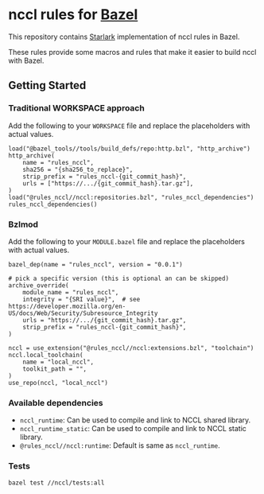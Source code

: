 # nccl rules for [Bazel](https://bazel.build)

This repository contains [Starlark](https://github.com/bazelbuild/starlark) implementation of nccl rules in Bazel.

These rules provide some macros and rules that make it easier to build nccl with Bazel.

## Getting Started

### Traditional WORKSPACE approach

Add the following to your `WORKSPACE` file and replace the placeholders with actual values.

```starlark
load("@bazel_tools//tools/build_defs/repo:http.bzl", "http_archive")
http_archive(
    name = "rules_nccl",
    sha256 = "{sha256_to_replace}",
    strip_prefix = "rules_nccl-{git_commit_hash}",
    urls = ["https://.../{git_commit_hash}.tar.gz"],
)
load("@rules_nccl//nccl:repositories.bzl", "rules_nccl_dependencies")
rules_nccl_dependencies()
```

### Bzlmod

Add the following to your `MODULE.bazel` file and replace the placeholders with actual values.

```starlark
bazel_dep(name = "rules_nccl", version = "0.0.1")

# pick a specific version (this is optional an can be skipped)
archive_override(
    module_name = "rules_nccl",
    integrity = "{SRI value}",  # see https://developer.mozilla.org/en-US/docs/Web/Security/Subresource_Integrity
    urls = "https://.../{git_commit_hash}.tar.gz",
    strip_prefix = "rules_nccl-{git_commit_hash}",
)

nccl = use_extension("@rules_nccl//nccl:extensions.bzl", "toolchain")
nccl.local_toolchain(
    name = "local_nccl",
    toolkit_path = "",
)
use_repo(nccl, "local_nccl")
```

### Available dependencies

- `nccl_runtime`: Can be used to compile and link to NCCL shared library.
- `nccl_runtime_static`: Can be used to compile and link to NCCL static library.
- `@rules_nccl//nccl:runtime`: Default is same as `nccl_runtime`.

### Tests
```bash
bazel test //nccl/tests:all
```
